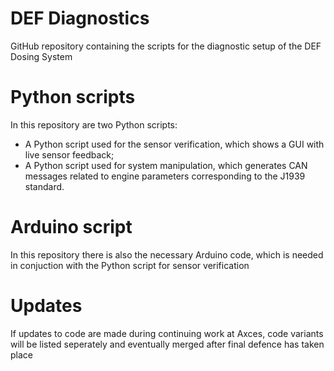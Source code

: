 # DEF Diagnostics
GitHub repository containing the scripts for the diagnostic setup of the DEF Dosing System

# Python scripts
In this repository are two Python scripts:
- A Python script used for the sensor verification, which shows a GUI with live sensor feedback;
- A Python script used for system manipulation, which generates CAN messages related to engine parameters corresponding to the J1939 standard.

# Arduino script
In this repository there is also the necessary Arduino code, which is needed in conjuction with the Python script for sensor verification

# Updates
If updates to code are made during continuing work at Axces, code variants will be listed seperately and eventually merged after final defence has taken place
